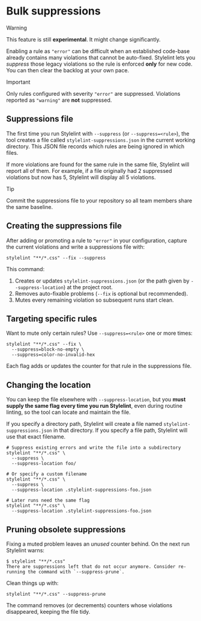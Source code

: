 # Bulk suppressions

> [!WARNING]
> This feature is still **experimental**. It might change significantly.

Enabling a rule as `"error"` can be difficult when an established code-base already contains many violations that cannot be auto-fixed.
Stylelint lets you _suppress_ those legacy violations so the rule is enforced **only** for new code. You can then clear the backlog at your own pace.

> [!IMPORTANT]
> Only rules configured with severity `"error"` are suppressed.
> Violations reported as `"warning"` are **not** suppressed.

## Suppressions file

The first time you run Stylelint with `--suppress` (or `--suppress=<rule>`), the tool creates a file called `stylelint-suppressions.json` in the current working directory.
This JSON file records which rules are being ignored in which files.

If more violations are found for the same rule in the same file, Stylelint will report all of them. For example, if a file originally had 2 suppressed violations but now has 5, Stylelint will display all 5 violations.

> [!TIP]
> Commit the suppressions file to your repository so all team members share the same baseline.

## Creating the suppressions file

After adding or promoting a rule to `"error"` in your configuration, capture the current violations and write a suppressions file with:

```shell
stylelint "**/*.css" --fix --suppress
```

This command:

1. Creates or updates `stylelint-suppressions.json` (or the path given by `--suppress-location`) at the project root.
2. Removes auto-fixable problems (`--fix` is optional but recommended).
3. Mutes every remaining violation so subsequent runs start clean.

## Targeting specific rules

Want to mute only certain rules? Use `--suppress=<rule>` one or more times:

```shell
stylelint "**/*.css" --fix \
  --suppress=block-no-empty \
  --suppress=color-no-invalid-hex
```

Each flag adds or updates the counter for that rule in the suppressions file.

## Changing the location

You can keep the file elsewhere with `--suppress-location`, but you **must supply the same flag every time you run Stylelint**, even during routine linting, so the tool can locate and maintain the file.

If you specify a directory path, Stylelint will create a file named `stylelint-suppressions.json` in that directory. If you specify a file path, Stylelint will use that exact filename.

```shell
# Suppress existing errors and write the file into a subdirectory
stylelint "**/*.css" \
  --suppress \
  --suppress-location foo/

# Or specify a custom filename
stylelint "**/*.css" \
  --suppress \
  --suppress-location .stylelint-suppressions-foo.json

# Later runs need the same flag
stylelint "**/*.css" \
  --suppress-location .stylelint-suppressions-foo.json
```

## Pruning obsolete suppressions

Fixing a muted problem leaves an _unused_ counter behind. On the next run Stylelint warns:

```sh-session
$ stylelint "**/*.css"
There are suppressions left that do not occur anymore. Consider re-running the command with `--suppress-prune`.
```

Clean things up with:

```shell
stylelint "**/*.css" --suppress-prune
```

The command removes (or decrements) counters whose violations disappeared, keeping the file tidy.
